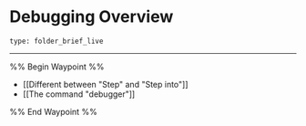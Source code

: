 # Debugging Overview
 
```ccard
type: folder_brief_live
```
 
---

%% Begin Waypoint %%
- [[Different between "Step" and "Step into"]]
- [[The command "debugger"]]

%% End Waypoint %%